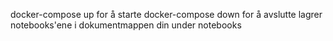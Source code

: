 docker-compose up for å starte
docker-compose down for å avslutte
lagrer notebooks'ene i dokumentmappen din under notebooks